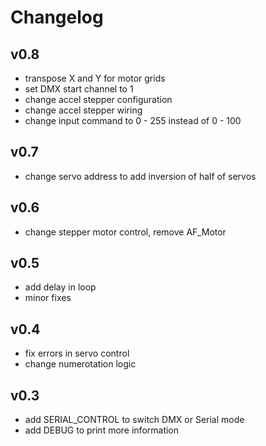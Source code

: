 
# Changelog

## v0.8
- transpose X and Y for motor grids
- set DMX start channel to 1
- change accel stepper configuration
- change accel stepper wiring
- change input command to 0 - 255 instead of 0 - 100

## v0.7

- change servo address to add inversion of half of servos

## v0.6

- change stepper motor control, remove AF_Motor

## v0.5

- add delay in loop
- minor fixes

## v0.4

- fix errors in servo control
- change numerotation logic

## v0.3

- add SERIAL_CONTROL to switch DMX or Serial mode
- add DEBUG to print more information
